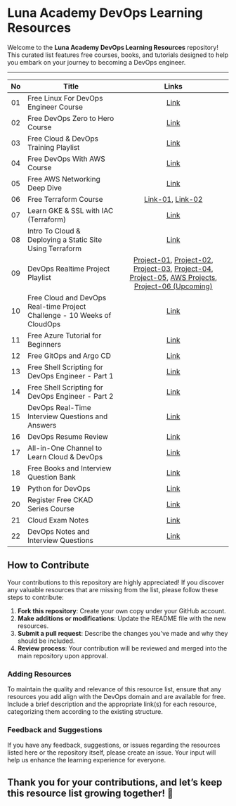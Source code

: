 # Luna Academy DevOps Learning Resources

Welcome to the **Luna Academy DevOps Learning Resources** repository! This curated list features free courses, books, and tutorials designed to help you embark on your journey to becoming a DevOps engineer.

---

| No | Title | Links |
|:--:|-------|:-----:|
| 01 | Free Linux For DevOps Engineer Course | [Link](https://youtube.com/playlist?list=PLlfy9GnSVerQr-Se9JRE_tZJk3OUoHCkh) |
| 02 | Free DevOps Zero to Hero Course | [Link](https://youtube.com/playlist?list=PLdpzxOOAlwvIKMhk8WhzN1pYoJ1YU8Csa) |
| 03 | Free Cloud & DevOps Training Playlist | [Link](https://www.youtube.com/playlist?list=PL7kXAf0BmEqvDonTGKrQE-3TIXGAJEIp-) |
| 04 | Free DevOps With AWS Course | [Link](https://youtube.com/playlist?list=PL7kXAf0BmEqura2P3brCGE4pIfeSh-kgw) |
| 05 | Free AWS Networking Deep Dive | [Link](https://youtube.com/playlist?list=PL7kXAf0BmEqsCzQuMErms7Njg1KCO39Ky) |
| 06 | Free Terraform Course | [Link-01](https://youtube.com/playlist?list=PLlfy9GnSVerQzwhT644uP14iqZa0ZC4pn), [Link-02](https://youtube.com/playlist?list=PL8WTXLSrtyWqlMcs2Gi5YLES9XGTqblV_) |
| 07 | Learn GKE & SSL with IAC (Terraform) | [Link](https://www.youtube.com/live/OkjEvxxiD-k?feature=share) |
| 08 | Intro To Cloud & Deploying a Static Site Using Terraform | [Link](https://www.youtube.com/live/qilSpoKJbAY?feature=share) |
| 09 | DevOps Realtime Project Playlist | [Project-01](https://youtube.com/playlist?list=PLlfy9GnSVerRqYJgVYO0UiExj5byjrW8u), [Project-02](https://youtube.com/playlist?list=PL8WTXLSrtyWontpwknqN9ZWlR1_zVuITV), [Project-03](https://youtube.com/playlist?list=PL8WTXLSrtyWpn-uSG4QXZFHBZH-1jkNKG), [Project-04](https://youtube.com/playlist?list=PLl4APkPHzsUUhsVS8_pdJz2kxv4bg7hu8), [Project-05](https://youtu.be/kBWCsHEcWnc), [AWS Projects](https://youtube.com/playlist?list=PLlfy9GnSVerTB0twnC5eaGD-oiHprpnW-), [Project-06 (Upcoming)](https://youtube.com/playlist?list=PL8WTXLSrtyWo6COF-rFa7hUWQ5iD_At-b) |
| 10 | Free Cloud and DevOps Real-time Project Challenge - 10 Weeks of CloudOps | [Link](https://youtube.com/playlist?list=PLl4APkPHzsUUc8HOEIwfB3Z2uxRv2SKOG) |
| 11 | Free Azure Tutorial for Beginners | [Link](https://youtube.com/playlist?list=PLl4APkPHzsUUOCWcjaXcH-WBVxCccZ4uO) |
| 12 | Free GitOps and Argo CD | [Link](https://youtube.com/playlist?list=PLdpzxOOAlwvKu7OZpgj1-MzJFqZ8RBp6f) |
| 13 | Free Shell Scripting for DevOps Engineer - Part 1 | [Link](https://youtube.com/playlist?list=PLdpzxOOAlwvIZ7u-gtpX_bozrspUbTQ1S) |
| 14 | Free Shell Scripting for DevOps Engineer - Part 2 | [Link](https://youtube.com/playlist?list=PL8WTXLSrtyWpMf4vxlgxYmynEiFYEACdC) |
| 15 | DevOps Real-Time Interview Questions and Answers | [Link](https://youtube.com/playlist?list=PL8WTXLSrtyWpC_2KvHF49VkbtIVOcd8Gl) |
| 16 | DevOps Resume Review | [Link](https://youtube.com/playlist?list=PL8WTXLSrtyWrDqnW_OeUeKJOcmUP5kFSO) |
| 17 | All-in-One Channel to Learn Cloud & DevOps | [Link](https://www.youtube.com/@TechnicalGuftgu) |
| 18 | Free Books and Interview Question Bank | [Link](https://drive.google.com/drive/folders/14h8Tz2cxR-JRYKJxybiLhPMadY0J70_x) |
| 19 | Python for DevOps | [Link](https://www.trainwithshubham.com/courses/Free-Python-For-DevOps-Masterclass-6406cc4ce4b0d1aea04b434a) |
| 20 | Register Free CKAD Series Course | [Link](https://getfitwithsagar.graphy.com/courses/Free-CKAD-Series-64803ac6e4b00d372ab6a817) |
| 21 | Cloud Exam Notes | [Link](https://rishabkumar.com/notes/) |
| 22 | DevOps Notes and Interview Questions | [Link](https://drive.google.com/drive/folders/1EEl6he-IOba5AerYrKjTZkHnEPrb7mTA) |

## How to Contribute

Your contributions to this repository are highly appreciated! If you discover any valuable resources that are missing from the list, please follow these steps to contribute:

1. **Fork this repository**: Create your own copy under your GitHub account.
2. **Make additions or modifications**: Update the README file with the new resources.
3. **Submit a pull request**: Describe the changes you've made and why they should be included.
4. **Review process**: Your contribution will be reviewed and merged into the main repository upon approval.

### Adding Resources

To maintain the quality and relevance of this resource list, ensure that any resources you add align with the DevOps domain and are available for free. Include a brief description and the appropriate link(s) for each resource, categorizing them according to the existing structure.

### Feedback and Suggestions

If you have any feedback, suggestions, or issues regarding the resources listed here or the repository itself, please create an issue. Your input will help us enhance the learning experience for everyone.

## Thank you for your contributions, and let’s keep this resource list growing together! 🌙
